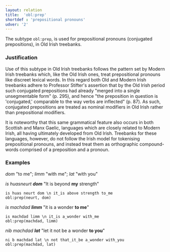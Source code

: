 ```yaml
---
layout: relation
title:  'obl:prep'
shortdef : 'prepositional pronouns'
udver: '2'
---
```


The subtype `obl:prep`, is used for prepositional pronouns (conjugated prepositions), in Old Irish treebanks.

### Justification

Use of this subtype in Old Irish treebanks follows the pattern set by Modern Irish treebanks which, like the Old Irish ones, treat prepositional pronouns like discreet lexical words. In this regard both Old and Modern Irish treebanks adhere to Professor Stifter's assertion that by the Old Irish period such conjugated prepositions had already "merged into a single unsegmentable form" (p. 295), and hence "the preposition in question is 'conjugated,' comparable to the way verbs are inflected" (p. 87). As such, conjugated prepositions are treated as nominal modifiers in Old Irish rather than prepositional modifiers.

It is noteworthy that this same grammatical feature also occurs in both Scottish and Manx Gaelic, languages which are closely related to Modern Irish, all having ultimately developed from Old Irish. Treebanks for these languages, however, do not follow the Irish model for tokenising prepositional pronouns, and instead treat them as orthographic compound-words comprised of a preposition and a pronoun.

### Examples
_dom_ "to me"; _limm_ "with me"; _lat_ "with you"

_is huasneurt <b>dom</b>_ "It is beyond <b>my</b> strength"
 
~~~ sdparse
is huas neurt dom \n it_is above strength to_me
obl:prep(neurt, dom)
~~~

_is machdad <b>limm</b>_ "it is a wonder <b>to me</b>"

~~~ sdparse
is machdad limm \n it_is a_wonder with_me
obl:prep(machdad, limm)
~~~

_nib machdad <b>lat</b>_ "let it not be a wonder <b>to you</b>"

~~~ sdparse
ni b machdad lat \n not that_it_be a_wonder with_you
obl:prep(machdad, lat)
~~~
<!-- Interlanguage links updated Po 11. listopadu 2024, 20:11:21 CET -->
